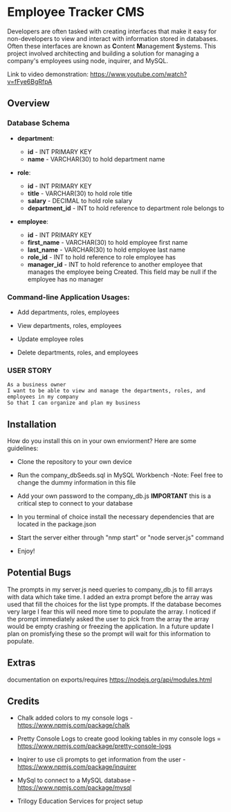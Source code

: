 # Employee Tracker CMS
Developers are often tasked with creating interfaces that make it easy for non-developers to view and interact with information stored in databases. Often these interfaces are known as **C**ontent **M**anagement **S**ystems. This project involved architecting and building a solution for managing a company's employees using node, inquirer, and MySQL.

  Link to video demonstration: https://www.youtube.com/watch?v=fFye6BgRfpA

## Overview

### Database Schema
* **department**:

  * **id** - INT PRIMARY KEY
  * **name** - VARCHAR(30) to hold department name

* **role**:

  * **id** - INT PRIMARY KEY
  * **title** -  VARCHAR(30) to hold role title
  * **salary** -  DECIMAL to hold role salary
  * **department_id** -  INT to hold reference to department role belongs to

* **employee**:

  * **id** - INT PRIMARY KEY
  * **first_name** - VARCHAR(30) to hold employee first name
  * **last_name** - VARCHAR(30) to hold employee last name
  * **role_id** - INT to hold reference to role employee has
  * **manager_id** - INT to hold reference to another employee that manages the employee being Created. This field may be null if the employee has no manager
  
### Command-line Application Usages:

  * Add departments, roles, employees

  * View departments, roles, employees

  * Update employee roles

  * Delete departments, roles, and employees


### USER STORY

```
As a business owner
I want to be able to view and manage the departments, roles, and employees in my company
So that I can organize and plan my business
```
## Installation
How do you install this on in your own enviorment? Here are some guidelines:

* Clone the repository to your own device

* Run the company_dbSeeds.sql in MySQL Workbench
  -Note: Feel free to change the dummy information in this file
  
* Add your own password to the company_db.js 
  **IMPORTANT** this is a critical step to connect to your database
  
* In you terminal of choice install the necessary dependencies that are located in the package.json

* Start the server either through "nmp start" or "node server.js" command

* Enjoy!


## Potential  Bugs

The prompts in my server.js need queries to company_db.js to fill arrays with data which take time. I added an extra prompt before the array was used that fill the choices for the list type prompts. If the database becomes very large I fear this will need more time to populate the array. I noticed if the prompt immediately asked the user to pick from the array the array would be empty crashing or freezing the application. In a future update I plan on promisfying these so the prompt will wait for this information to populate.

## Extras 

documentation on exports/requires https://nodejs.org/api/modules.html

## Credits

* Chalk added colors to my console logs - https://www.npmjs.com/package/chalk

* Pretty Console Logs to create good looking tables in my console logs = https://www.npmjs.com/package/pretty-console-logs

* Inqirer to use cli prompts to get information from the user - https://www.npmjs.com/package/inquirer

* MySql to connect to a MySQL database - https://www.npmjs.com/package/mysql

* Trilogy Education Services for project setup
